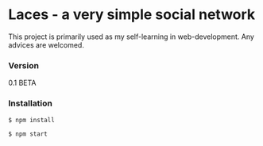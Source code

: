# Laces - a very simple social network

This project is primarily used as my self-learning in web-development. Any advices are welcomed.

### Version

0.1 BETA

### Installation

```sh
$ npm install
```

```sh
$ npm start
```